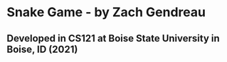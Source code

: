 # Snake Game - by Zach Gendreau
## Developed in CS121 at Boise State University in Boise, ID (2021)
